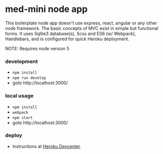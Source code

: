 # med-mini node app

This boilerplate node app doesn't use express, react, angular or any other node framework. The basic concepts of MVC exist in simple but functional forms. It uses Sqlite3 database(s), Scss and ES6 (w/ Webpack), Handlebars, and is configured for quick Heroku deployment.

NOTE: Requires node version 5

### **development** ###

- `npm install`
- `npm run develop`
- goto http://localhost:3000/

### **local usage** ###

- `npm install`
-  `webpack`
-  `npm start`
- goto http://localhost:3000/


### **deploy** ###

- Instructions at [Heroku Devcenter](https://devcenter.heroku.com/articles/deploying-nodejs).
